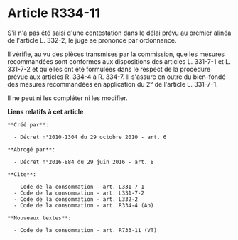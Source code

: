 # Article R334-11

S'il n'a pas été saisi d'une contestation dans le délai prévu au premier alinéa de l'article L. 332-2, le juge se prononce
par ordonnance. 

Il vérifie, au vu des pièces transmises par la commission, que les mesures recommandées sont conformes aux dispositions des
articles L. 331-7-1 et L. 331-7-2 et qu'elles ont été formulées dans le respect de la procédure prévue aux articles R. 334-4
à R. 334-7. Il s'assure en outre du bien-fondé des mesures recommandées en application du 2° de l'article L. 331-7-1. 

Il ne peut ni les compléter ni les modifier.

**Liens relatifs à cet article**

	**Créé par**:

	  - Décret n°2010-1304 du 29 octobre 2010 - art. 6

	**Abrogé par**:

	  - Décret n°2016-884 du 29 juin 2016 - art. 8

	**Cite**:

	  - Code de la consommation - art. L331-7-1
	  - Code de la consommation - art. L331-7-2
	  - Code de la consommation - art. L332-2
	  - Code de la consommation - art. R334-4 (Ab)

	**Nouveaux textes**:

	  - Code de la consommation - art. R733-11 (VT)
